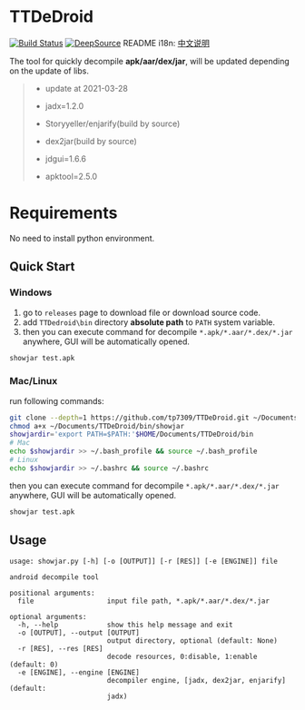# TTDeDroid
[![Build Status](https://travis-ci.com/tp7309/TTDeDroid.svg?branch=master)](https://travis-ci.com/tp7309/TTDeDroid)
[![DeepSource](https://deepsource.io/gh/tp7309/TTDeDroid.svg/?label=active+issues&show_trend=true)](https://deepsource.io/gh/tp7309/TTDeDroid/?ref=repository-badge)
README i18n: [中文说明](https://github.com/tp7309/TTDeDroid/blob/master/README_zh_CN.md)
<!-- [![codecov](https://codecov.io/gh/tp7309/TTDeDroid/branch/master/graph/badge.svg?token=lyEWTqfeb9)](https://codecov.io/gh/tp7309/TTDeDroid) -->

The tool for quickly decompile **apk/aar/dex/jar**, will be updated depending on the update of libs.

> - update at 2021-03-28
>
> - jadx=1.2.0
> - Storyyeller/enjarify(build by source)
> - dex2jar(build by source)
> - jdgui=1.6.6
> - apktool=2.5.0

# Requirements
No need to install python environment.

## Quick Start
### Windows
1. go to `releases` page to download file or download source code.
2. add `TTDedroid\bin` directory **absolute path** to `PATH` system variable.
3. then you can execute command for decompile `*.apk/*.aar/*.dex/*.jar` anywhere, GUI will be automatically opened.
```bash
showjar test.apk
```
### Mac/Linux
run following commands:
```bash
git clone --depth=1 https://github.com/tp7309/TTDeDroid.git ~/Documents/TTDeDroid
chmod a+x ~/Documents/TTDeDroid/bin/showjar
showjardir='export PATH=$PATH:'$HOME/Documents/TTDeDroid/bin
# Mac
echo $showjardir >> ~/.bash_profile && source ~/.bash_profile
# Linux
echo $showjardir >> ~/.bashrc && source ~/.bashrc
```
then you can execute command for decompile `*.apk/*.aar/*.dex/*.jar` anywhere, GUI will be automatically opened.
```bash
showjar test.apk
```

## Usage
```
usage: showjar.py [-h] [-o [OUTPUT]] [-r [RES]] [-e [ENGINE]] file

android decompile tool

positional arguments:
  file                  input file path, *.apk/*.aar/*.dex/*.jar

optional arguments:
  -h, --help            show this help message and exit
  -o [OUTPUT], --output [OUTPUT]
                        output directory, optional (default: None)
  -r [RES], --res [RES]
                        decode resources, 0:disable, 1:enable (default: 0)
  -e [ENGINE], --engine [ENGINE]
                        decompiler engine, [jadx, dex2jar, enjarify] (default:
                        jadx)
```
